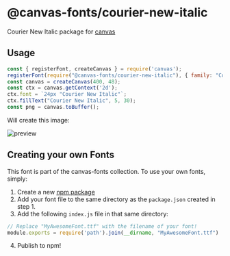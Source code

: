 @canvas-fonts/courier-new-italic
====

Courier New Italic package for [canvas](https://npmjs.org/package/canvas)

## Usage

```js
const { registerFont, createCanvas } = require('canvas');
registerFont(require("@canvas-fonts/courier-new-italic"), { family: "Courier New Italic" });
const canvas = createCanvas(400, 48);
const ctx = canvas.getContext('2d');
ctx.font = `24px "Courier New Italic"`;
ctx.fillText("Courier New Italic", 5, 30);
const png = canvas.toBuffer();
```

Will create this image:

![preview](https://github.com/retrohacker/canvas-fonts/raw/master/previews/courierNewItalic.png)

## Creating your own Fonts

This font is part of the canvas-fonts collection. To use your own fonts, simply:

1. Create a new [npm package](https://docs.npmjs.com/creating-node-js-modules)
2. Add your font file to the same directory as the `package.json` created in step 1.
3. Add the following `index.js` file in that same directory:

```js
// Replace "MyAwesomeFont.ttf" with the filename of your font!
module.exports = require('path').join(__dirname, "MyAwesomeFont.ttf")
```

4. Publish to npm!
